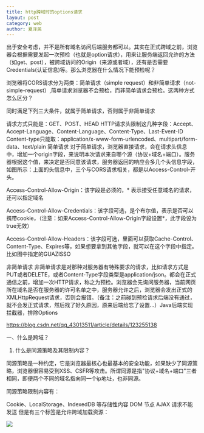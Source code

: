 ```yaml
---
title: http跨域时的options请求
layout: post
category: web
author: 夏泽民
---
```

出于安全考虑，并不是所有域名访问后端服务都可以。其实在正式跨域之前，浏览器会根据需要发起一次预检（也就是option请求），用来让服务端返回允许的方法（如get、post），被跨域访问的Origin（来源或者域），还有是否需要Credentials(认证信息)等。那么浏览器在什么情况下能预检呢？
<!-- more -->
浏览器将CORS请求分为两类：简单请求（simple request）和非简单请求（not-simple-request）,简单请求浏览器不会预检，而非简单请求会预检。这两种方式怎么区分？

同时满足下列三大条件，就属于简单请求，否则属于非简单请求

请求方式只能是：GET、POST、HEAD
HTTP请求头限制这几种字段：Accept、Accept-Language、Content-Language、Content-Type、Last-Event-ID
Content-type只能取：application/x-www-form-urlencoded、multipart/form-data、text/plain
简单请求
对于简单请求，浏览器直接请求，会在请求头信息中，增加一个origin字段，来说明本次请求来自哪个源（协议+域名+端口）。服务器根据这个值，来决定是否同意该请求，服务器返回的响应会多几个头信息字段，如图所示：上面的头信息中，三个与CORS请求相关，都是以Access-Control-开头。

Access-Control-Allow-Origin：该字段是必须的，* 表示接受任意域名的请求，还可以指定域名

Access-Control-Allow-Credentials：该字段可选，是个布尔值，表示是否可以携带cookie，（注意：如果Access-Control-Allow-Origin字段设置*，此字段设为true无效）

Access-Control-Allow-Headers：该字段可选，里面可以获取Cache-Control、Content-Type、Expires等，如果想要拿到其他字段，就可以在这个字段中指定。比如图中指定的GUAZISSO

非简单请求
非简单请求是对那种对服务器有特殊要求的请求，比如请求方式是PUT或者DELETE，或者Content-Type字段类型是application/json。都会在正式通信之前，增加一次HTTP请求，称之为预检。浏览器会先询问服务器，当前网页所在域名是否在服务器的许可名单之中，服务器允许之后，浏览器会发出正式的XMLHttpRequest请求，否则会报错。（备注：之前碰到预检请求后端没有通过，就不会发正式请求，然后找了好久原因，原来后端给忘了设置…）Java后端实现拦截器，排除Options

https://blog.csdn.net/qq_43013511/article/details/123255138

一、什么是跨域？
1. 什么是同源策略及其限制内容？

同源策略是一种约定，它是浏览器最核心也最基本的安全功能，如果缺少了同源策略，浏览器很容易受到XSS、CSFR等攻击。所谓同源是指"协议+域名+端口"三者相同，即便两个不同的域名指向同一个ip地址，也非同源。

同源策略限制内容有：

Cookie、LocalStorage、IndexedDB 等存储性内容
DOM 节点
AJAX 请求不能发送
但是有三个标签是允许跨域加载资源：

<img src=XXX>
<link href=XXX>
<script src=XXX>
2. 常见跨域场景

当协议、子域名、主域名、端口号中任意一个不相同时，都算作不同域。不同域之间相互请求资源，就算作“跨域”。常见跨域场景如下图所示：

第一：如果是协议和端口造成的跨域问题“前台”是无能为力的。

第二：在跨域问题上，仅仅是通过“URL的首部”来识别而不会根据域名对应的IP地址是否相同来判断。“URL的首部”可以理解为“协议, 域名和端口必须匹配”。

这里你或许有个疑问：请求跨域了，那么请求到底发出去没有？

跨域并不是请求发不出去，请求能发出去，服务端能收到请求并正常返回结果，只是结果被浏览器拦截了。你可能会疑问明明通过表单的方式可以发起跨域请求，为什么 Ajax 就不会?因为归根结底，跨域是为了阻止用户读取到另一个域名下的内容，Ajax 可以获取响应，浏览器认为这不安全，所以拦截了响应。但是表单并不会获取新的内容，所以可以发起跨域请求。同时也说明了跨域并不能完全阻止 CSRF，因为请求毕竟是发出去了。

二、跨域解决方案
1. jsonp

1) JSONP原理

利用 <script> 标签没有跨域限制的漏洞，网页可以得到从其他来源动态产生的 JSON 数据。JSONP请求一定需要对方的服务器做支持才可以。

2) JSONP和AJAX对比

JSONP和AJAX相同，都是客户端向服务器端发送请求，从服务器端获取数据的方式。但AJAX属于同源策略，JSONP属于非同源策略（跨域请求）

3) JSONP优缺点

JSONP优点是简单兼容性好，可用于解决主流浏览器的跨域数据访问的问题。缺点是仅支持get方法具有局限性,不安全可能会遭受XSS攻击。

4) JSONP的实现流程

声明一个回调函数，其函数名(如show)当做参数值，要传递给跨域请求数据的服务器，函数形参为要获取目标数据(服务器返回的data)。
创建一个<script>标签，把那个跨域的API数据接口地址，赋值给script的src,还要在这个地址中向服务器传递该函数名（可以通过问号传参:?callback=show）。
服务器接收到请求后，需要进行特殊的处理：把传递进来的函数名和它需要给你的数据拼接成一个字符串,例如：传递进去的函数名是show，它准备好的数据是show('我不爱你')。
最后服务器把准备的数据通过HTTP协议返回给客户端，客户端再调用执行之前声明的回调函数（show），对返回的数据进行操作。

2. cors

CORS 需要浏览器和后端同时支持。IE 8 和 9 需要通过 XDomainRequest 来实现。

浏览器会自动进行 CORS 通信，实现 CORS 通信的关键是后端。只要后端实现了 CORS，就实现了跨域。

服务端设置 Access-Control-Allow-Origin 就可以开启 CORS。 该属性表示哪些域名可以访问资源，如果设置通配符则表示所有网站都可以访问资源。

虽然设置 CORS 和前端没什么关系，但是通过这种方式解决跨域问题的话，会在发送请求时出现两种情况，分别为简单请求和复杂请求。

1) 简单请求

只要同时满足以下两大条件，就属于简单请求

条件1：使用下列方法之一：

GET
HEAD
POST
条件2：Content-Type 的值仅限于下列三者之一：

text/plain
multipart/form-data
application/x-www-form-urlencoded
请求中的任意 XMLHttpRequestUpload 对象均没有注册任何事件监听器； XMLHttpRequestUpload 对象可以使用 XMLHttpRequest.upload 属性访问。

2) 复杂请求

不符合以上条件的请求就肯定是复杂请求了。
复杂请求的CORS请求，会在正式通信之前，增加一次HTTP查询请求，称为"预检"请求,该请求是 option 方法的，通过该请求来知道服务端是否允许跨域请求。

4. websocket

Websocket是HTML5的一个持久化的协议，它实现了浏览器与服务器的全双工通信，同时也是跨域的一种解决方案。WebSocket和HTTP都是应用层协议，都基于 TCP 协议。但是 WebSocket 是一种双向通信协议，在建立连接之后，WebSocket 的 server 与 client 都能主动向对方发送或接收数据。同时，WebSocket 在建立连接时需要借助 HTTP 协议，连接建立好了之后 client 与 server 之间的双向通信就与 HTTP 无关了。


https://blog.csdn.net/DannyIsCoder/article/details/113940734
所以跨域问题只在浏览器中出现，如果客户端是APP的话，那跨域问题就不存在了。

1 非同源限制
无法读取非同源网页的 Cookie、LocalStorage 和 IndexedDB
无法对非同源网页的 DOM 和JS对象进行操作
无法向非同源地址发送 AJAX请求

2 实现跨域的解决方案
​ 实现跨域的方式有很多种，比如JSONP、CORS、http-proxy、nginx、websocket、跨站脚本API访问，如：postMessage、document.domain等。

2.1 JSONP
​ 由于同源策略的限制，AJAX请求是不允许进行跨域请求的，但是在HTML中，拥有src和href属性的标签是可以跨域请求外部资源的，如link、script、img等（值得注意的是，不同标签允许的交互类型貌似是不同的，分别为跨域写、跨域资源嵌入、跨域读，暂时不知道这些标签可以发送跨域请求的原因，貌似是历史遗留问题，有知道的大佬可以指点一下），根据<script>标签的特性，开发人员想到了一个解决跨域请求的方法，即JSONP，全名 JSON with padding 。

​ 为了方便进行实验（其实是为了偷懒），我找了一个百度的JSONP接口
​ 
​ 这不就是 函数名 + (+ 参数 +) 的格式吗？如果我们有一个名为getData、形参是一个对象的JS函数，是不是就意味着我们可以把服务器返回的数据看成是一段调用了一个函数名为getData、形参是一个对象的函数的JS代码呢？
​ 
​ 使用script 标签发送请求，这个标签支持跨域访问
在script 标签里面给服务器端传递一个 callback
callback 的值对应到页面一定要定义一个全局函数（为什么是全局？因为服务端接收到callback函数后会返回页面中的script中去找，如果不写在全局作用域中根本找不到）

使用script 标签发送请求，这个标签支持跨域访问
在script 标签里面给服务器端传递一个 callback
callback 的值对应到页面一定要定义一个全局函数（为什么是全局？因为服务端接收到callback函数后会返回页面中的script中去找，如果不写在全局作用域中根本找不到）

https://zhuanlan.zhihu.com/p/363507203

